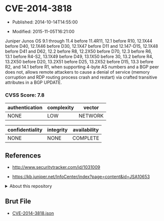 # CVE-2014-3818

- Published: 2014-10-14T14:55:00

- Modified: 2015-11-05T16:21:00

Juniper Junos OS 9.1 through 11.4 before 11.4R11, 12.1 before R10, 12.1X44 before D40, 12.1X46 before D30, 12.1X47 before D11 and 12.147-D15, 12.1X48 before D41 and D62, 12.2 before R8, 12.2X50 before D70, 12.3 before R6, 13.1 before R4-S2, 13.1X49 before D49, 13.1X50 before 30, 13.2 before R4, 13.2X50 before D20, 13.2X51 before D25, 13.2X52 before D15, 13.3 before R2, and 14.1 before R1, when supporting 4-byte AS numbers and a BGP peer does not, allows remote attackers to cause a denial of service (memory corruption and RDP routing process crash and restart) via crafted transitive attributes in a BGP UPDATE.

### CVSS Score: **7.8**

| authentication | complexity | vector |
| --- | --- | --- |
| NONE | LOW | NETWORK |

| confidentiality | integrity | availability |
| --- | --- | --- |
| NONE | NONE | COMPLETE |

## References

* http://www.securitytracker.com/id/1031009

* https://kb.juniper.net/InfoCenter/index?page=content&id=JSA10653

<details>
<summary>About this repository</summary> 

  This repository is part of the project [Live Hack CVE](https://github.com/Live-Hack-CVE). Main website can be found [www.live-hack.org](https://www.live-hack.org) 
  
  Made by [Sn0wAlice](https://github.com/Sn0wAlice) for the people that care about security and need to have a feed of the latest CVEs. Hope you enjoy it, don't forget to star the repo and follow me on [Twitter](https://twitter.com/Sn0wAlice) and [Github](https://github.com/Sn0wAlice). And that is my [personnal website](https://www.alice-snow.me/)

  - [Home Page](https://github.com/Live-Hack-CVE)
  - [Framework](https://github.com/Live-Hack-CVE/cve-framework)
  - [CVE database](https://github.com/Live-Hack-CVE/full_database)
  - [Changelog](https://github.com/Live-Hack-CVE/Changelog)
</details>

## Brut File

* [CVE-2014-3818.json](https://raw.githubusercontent.com/Live-Hack-CVE/full_database/main/cves/2014/CVE-2014-3818.json)

